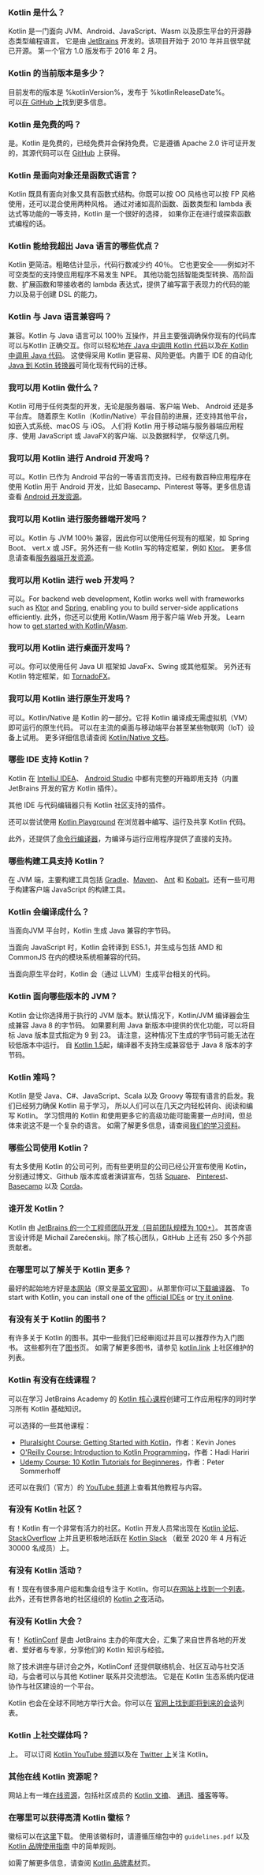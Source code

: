 [//]: # (title: FAQ)
[//]: # (description: Kotlin is a concise multiplatform programming language developed by JetBrains.)

### Kotlin 是什么？

Kotlin 是一门面向 JVM、Android、JavaScript、Wasm 以及原生平台的开源静态类型编程语言。 
它是由 [JetBrains](https://www.jetbrains.com) 开发的。该项目开始于 2010 年并且很早就已开源。
第一个官方 1.0 版发布于 2016 年 2 月。 

### Kotlin 的当前版本是多少？

目前发布的版本是 %kotlinVersion%，发布于 %kotlinReleaseDate%。  
可以[在 GitHub 上](https://github.com/jetbrains/kotlin)找到更多信息。

### Kotlin 是免费的吗？

是。Kotlin 是免费的，已经免费并会保持免费。它是遵循 Apache 2.0 许可证开发的，其源代码<!--
-->可以在 [GitHub](https://github.com/jetbrains/kotlin) 上获得。

### Kotlin 是面向对象还是函数式语言？

Kotlin 既具有面向对象又具有函数式结构。你既可以按 OO 风格也可以按 FP 风格使用，还可以混合使用两种风格。 
通过对诸如高阶函数、函数类型和 lambda 表达式等功能的一等支持，Kotlin 是一个很好的选择，
如果你正在进行或探索函数式编程的话。

### Kotlin 能给我超出 Java 语言的哪些优点？

Kotlin 更简洁。粗略估计显示，代码行数减少约 40％。
它也更安全——例如对不可空类型的支持使应用程序不易发生 NPE。
其他功能包括智能类型转换、高阶函数、扩展函数和带接收者的 lambda 表达式，提供了<!--
-->编写富于表现力的代码的能力以及易于创建 DSL 的能力。
 
### Kotlin 与 Java 语言兼容吗？

兼容。Kotlin 与 Java 语言可以 100％ 互操作，并且主要强调确保你现有的代码库<!--
-->可以与Kotlin 正确交互。你可以轻松地[在 Java 中调用 Kotlin 代码](java-to-kotlin-interop.md)以及[在 Kotlin
中调用 Java 代码](java-interop.md)。 这使得采用 Kotlin 更容易、风险更低。内置于
IDE 的自动化 [Java 到 Kotlin 转换器](mixing-java-kotlin-intellij.md#使用-j2k-将现有-java-文件转换为-kotlin-文件)可简化现有代码的迁移。

### 我可以用 Kotlin 做什么？

Kotlin 可用于任何类型的开发，无论是服务器端、客户端 Web、 Android 还是多平台库。
随着原生 Kotlin（Kotlin/Native）平台目前的进展，还支持其他平台，如嵌入式系统、macOS 与 iOS。
人们将 Kotlin 用于移动端与服务器端应用程序、使用 JavaScript 或 JavaFX的客户端、以及数据科学，
仅举这几例。

### 我可以用 Kotlin 进行 Android 开发吗？

可以。Kotlin 已作为 Android 平台的一等语言而支持。已经有数百种应用程序在使用 Kotlin
用于 Android 开发，比如 Basecamp、Pinterest 等等。更多信息请查看 [Android 开发资源](android-overview.md)。

### 我可以用 Kotlin 进行服务器端开发吗？

可以。Kotlin 与 JVM 100％ 兼容，因此你可以使用任何现有的框架，如 Spring Boot、
vert.x 或 JSF。另外还有一些 Kotlin 写的特定框架，例如 [Ktor](https://ktor.kotlincn.net)。
更多信息请查看[服务器端开发资源](server-overview.md)。

### 我可以用 Kotlin 进行 web 开发吗？

可以。For backend web development, Kotlin works well with frameworks such as [Ktor](https://ktor.io/) and [Spring](https://spring.io/), enabling you to build
server-side applications efficiently. 此外，你还可以使用 Kotlin/Wasm 用于客户端 Web 开发。
Learn how to [get started with Kotlin/Wasm](wasm-get-started.md).

### 我可以用 Kotlin 进行桌面开发吗？

可以。你可以使用任何 Java UI 框架如 JavaFx、Swing 或其他框架。
另外还有 Kotlin 特定框架，如 [TornadoFX](https://github.com/edvin/tornadofx)。

### 我可以用 Kotlin 进行原生开发吗？

可以。Kotlin/Native 是 Kotlin 的一部分。它将 Kotlin 编译成无需虚拟机（VM）即可运行的原生代码。
可以在主流的桌面与移动端平台甚至某些物联网（IoT）设备上试用。
更多详细信息请查阅 [Kotlin/Native 文档](native-overview.md)。

### 哪些 IDE 支持 Kotlin？

Kotlin 在 [IntelliJ IDEA](https://www.jetbrains.com/idea/download/)、
[Android Studio](https://developer.android.com/kotlin/get-started)
中都有完整的开箱即用支持（内置 JetBrains 开发的官方 Kotlin 插件）。

其他 IDE 与代码编辑器只有 Kotlin 社区支持的插件。

还可以尝试使用 [Kotlin Playground](https://play.kotlinlang.org) 在浏览器中编写、运行及共享
Kotlin 代码。

此外，还提供了[命令行编译器](command-line.md)，为编译与运行应用程序提供了直接的支持。
  
### 哪些构建工具支持 Kotlin？

在 JVM 端，主要构建工具包括 [Gradle](gradle.md)、[Maven](maven.md)、
[Ant](ant.md) 和 [Kobalt](https://beust.com/kobalt/home/index.html)。还有一些可用于构建客户端
JavaScript 的构建工具。

### Kotlin 会编译成什么？

当面向JVM 平台时，Kotlin 生成 Java 兼容的字节码。

当面向 JavaScript 时，Kotlin 会转译到 ES5.1，并生成与<!--
-->包括 AMD 和 CommonJS 在内的模块系统相兼容的代码。

当面向原生平台时，Kotlin 会（通过 LLVM）生成平台相关的代码。 

### Kotlin 面向哪些版本的 JVM？

Kotlin 会让你选择用于执行的 JVM 版本。默认情况下，Kotlin/JVM 编译器会生成兼容 Java 8 的字节码。
如果要利用 Java 新版本中提供的优化功能，可以将目标 Java
版本显式指定为 9 到 23。 请注意，这种情况下生成的字节码可能无法在较低版本中运行。
自 [Kotlin 1.5](whatsnew15.md#新的默认-jvm-目标-1-8)起，编译器不支持生成兼容低于 Java 8 版本的字节码。

### Kotlin 难吗？

Kotlin 是受 Java、C#、JavaScript、Scala 以及 Groovy 等现有语言的启发。我们已经努力确保
Kotlin 易于学习，
所以人们可以在几天之内轻松转向、阅读和编写 Kotlin。 
学习惯用的 Kotlin 和使用更多它的高级功能可能需要一点时间，但总体来说这不是一个复杂的语言。 
如需了解更多信息，请查阅[我们的学习资料](learning-materials-overview.md)。
 
### 哪些公司使用 Kotlin？
 
有太多使用 Kotlin 的公司可列，而有些更明显的公司已经公开宣布使用
Kotlin，分别通过博文、Github 版本库或者演讲宣布，包括
[Square](https://medium.com/square-corner-blog/square-open-source-loves-kotlin-c57c21710a17)、 [Pinterest](https://www.youtube.com/watch?v=mDpnc45WwlI)、
[Basecamp](https://signalvnoise.com/svn3/using-kotlin-to-make-android-apis-fun-again/) 以及 [Corda](https://corda.net/blog/kotlin/)。
 
### 谁开发 Kotlin？

Kotlin 由 [JetBrains 的一个工程师团队开发（目前团队规模为 100+）](https://www.jetbrains.com/)。
其首席语言设计师是 Michail Zarečenskij。除了核心团队，GitHub 上还有 250 多个外部贡献者。

### 在哪里可以了解关于 Kotlin 更多？

最好的起始地方好是[本网站](https://www.kotlincn.net)（原文是[英文官网](https://kotlinlang.org)）。从那里你可以[下载编译器](command-line.md)、
To start with Kotlin, you can install one of the [official IDEs](kotlin-ide.md) or [try it online](https://play.kotlinlang.org).

### 有没有关于 Kotlin 的图书？

有许多关于 Kotlin 的图书。其中一些我们已经审阅过并且可以推荐作为入门图书。 这些都列在了<!--
-->[图书](books.md)页。 如需了解更多图书，请参见 [kotlin.link](https://kotlin.link/) 上社区维护的列表。 

### Kotlin 有没有在线课程？

可以在学习 JetBrains Academy 的 [Kotlin 核心课程](https://hyperskill.org/tracks?category=4&utm_source=jbkotlin_hs&utm_medium=referral&utm_campaign=kotlinlang-docs&utm_content=button_1&utm_term=22.03.23)创建可工作应用程序的同时学习所有 Kotlin 基础知识。

可以选择的一些其他课程：
* [Pluralsight Course: Getting Started with Kotlin](https://www.pluralsight.com/courses/kotlin-getting-started)，作者：Kevin Jones
* [O'Reilly Course: Introduction to Kotlin Programming](https://www.oreilly.com/library/view/introduction-to-kotlin/9781491964125/)，作者：Hadi Hariri
* [Udemy Course: 10 Kotlin Tutorials for Beginneres](https://petersommerhoff.com/dev/kotlin/kotlin-beginner-tutorial/)，作者：Peter Sommerhoff

还可以在我们（官方）的 [YouTube 频道](https://www.youtube.com/c/Kotlin)上查看其他教程与内容。

### 有没有 Kotlin 社区？

有！Kotlin 有一个非常有活力的社区。Kotlin 开发人员常出现在 [Kotlin 论坛](https://discuss.kotlinlang.org)、
[StackOverflow](https://stackoverflow.com/questions/tagged/kotlin) 上并且更积极地活跃在 [Kotlin Slack](https://slack.kotlinlang.org)
（截至 2020 年 4 月有近 30000 名成员）上。

### 有没有 Kotlin 活动？
 
有！现在有很多用户组和集会组专注于 Kotlin。你可以[在网站上找到一个列表](https://kotlinlang.org/user-groups/user-group-list.html)。
此外，还有世界各地的社区组织的 [Kotlin 之夜](https://kotlinlang.org/community/events.html)活动。

### 有没有 Kotlin 大会？

有！ [KotlinConf](https://kotlinconf.com/) 是由 JetBrains 主办的年度大会，汇集了来自世界各地的开发者、爱好者<!-- 
-->与专家，分享他们的 Kotlin 知识与经验。

除了技术讲座与研讨会之外，KotlinConf 还提供联络机会、社区互动<!-- 
-->与社交活动，与会者可以与其他 Kotliner 联系并交流想法。
它是在 Kotlin 生态系统内促进协作与社区建设的一个平台。

Kotlin 也会在全球不同地方举行大会。你可以在
[官网上找到即将到来的会谈](https://kotlinlang.org/community/talks.html?time=upcoming)列表。

### Kotlin 上社交媒体吗？

上。
可以订阅 [Kotlin YouTube 频道](https://www.youtube.com/c/Kotlin)以及在 [Twitter 上](https://twitter.com/kotlin)关注 Kotlin。

### 其他在线 Kotlin 资源呢？

网站上有一堆[在线资源](https://kotlinlang.org/community/)，包括社区成员的 [Kotlin 文摘](https://kotlin.link)、
[通讯](http://kotlinweekly.net)、[播客](https://talkingkotlin.com)等等。

### 在哪里可以获得高清 Kotlin 徽标？

徽标可以在[这里](https://resources.jetbrains.com/storage/products/kotlin/docs/kotlin_logos.zip)下载。
使用该徽标时，请遵循压缩包中的 `guidelines.pdf` 以及 [Kotlin 品牌使用指南](https://kotlinfoundation.org/guidelines/) 中的简单规则。

如需了解更多信息，请查阅 [Kotlin 品牌素材](kotlin-brand-assets.md)页。